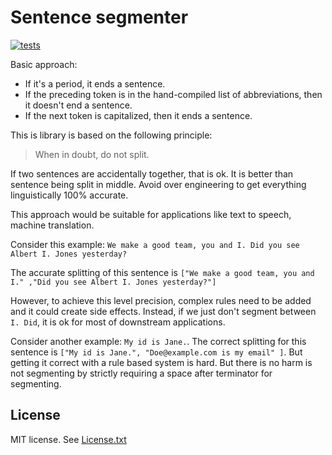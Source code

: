 # Sentence segmenter

[![tests](https://github.com/santhoshtr/sentencesegmenter/actions/workflows/tests.yaml/badge.svg)](https://github.com/santhoshtr/sentencesegmenter/actions/workflows/tests.yaml)

Basic approach:

- If it's a period, it ends a sentence.
- If the preceding token is in the hand-compiled list of abbreviations, then it doesn't end a sentence.
- If the next token is capitalized, then it ends a sentence.

This is library is based on the following principle:

> When in doubt, do not split.

If two sentences are accidentally together, that is ok. It is better than
sentence being split in middle. Avoid over engineering to get everything
linguistically 100% accurate.

This approach would be suitable for applications like text to speech, machine translation.

Consider this example: `We make a good team, you and I. Did you see Albert I. Jones yesterday?`

The accurate splitting of this sentence is
`["We make a good team, you and I." ,"Did you see Albert I. Jones yesterday?"]`

However, to achieve this level precision, complex rules need to be added and it could create side effects. Instead, if we just don't segment between `I. Did`, it is ok for most of downstream applications.

Consider another example: `My id is Jane.`.
The correct splitting for this sentence is `["My id is Jane.", "Doe@example.com is my email" ]`. But getting it correct with a rule based system is hard. But there is no harm is not segmenting by strictly requiring a space after terminator for segmenting.

## License

MIT license. See [License.txt](./LICENSE.txt)
